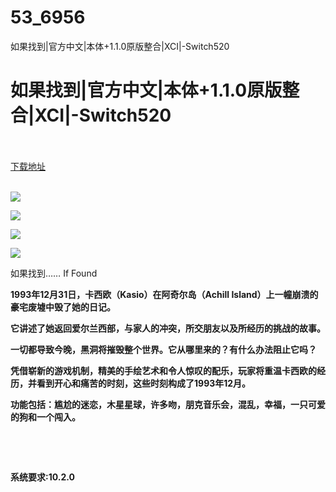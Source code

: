 # 53_6956
如果找到|官方中文|本体+1.1.0原版整合|XCI|-Switch520
# 如果找到|官方中文|本体+1.1.0原版整合|XCI|-Switch520
 <br/></br>
[下载地址](https://www.switch520.cc/article/6956 "下载地址")
<br/></br>

<p><strong><img src="https://www.switch520.cc/muke_img/upload_art_editor_20201025-1_c2d9dc05b42452c966675ed3b183f5f2.jpg"></strong></p>
<p><strong><img src="https://www.switch520.cc/muke_img/upload_art_editor_20201025-1_c022f0d4c163986932d960a8a7b1aba6.jpg"></strong></p>
<p><strong><img src="https://www.switch520.cc/muke_img/upload_art_editor_20201025-1_e2b2de5bf28fe0bc7f191a481f07c1d7.jpg"></strong></p>
<p><strong><img src="https://www.switch520.cc/muke_img/upload_art_editor_20201025-1_72b96c861ef3ed3b96d2853c73221c01.jpg"></strong></p>
<p>如果找到…… If Found</p>
<p><strong>1993年12月31日，卡西欧（Kasio）在阿奇尔岛（Achill Island）上一幢崩溃的豪宅废墟中毁了她的日记。</strong></p>
<p><strong>它讲述了她返回爱尔兰西部，与家人的冲突，所交朋友以及所经历的挑战的故事。</strong></p>
<p><strong>一切都导致今晚，黑洞将摧毁整个世界。它从哪里来的？有什么办法阻止它吗？</strong></p>
<p><strong>凭借崭新的游戏机制，精美的手绘艺术和令人惊叹的配乐，玩家将重温卡西欧的经历，并看到开心和痛苦的时刻，这些时刻构成了1993年12月。</strong></p>
<p><strong>功能包括：尴尬的迷恋，木星星球，许多吻，朋克音乐会，混乱，幸福，一只可爱的狗和一个闯入。</strong></p>
<p>&nbsp;</p>
<p>&nbsp;</p>
<p><strong>系统要求:10.2.0</strong></p>



